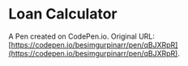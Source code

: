 # Loan Calculator

A Pen created on CodePen.io. Original URL: [https://codepen.io/besimgurpinarr/pen/qBJXRpR](https://codepen.io/besimgurpinarr/pen/qBJXRpR).

